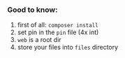 
### Good to know:
1. first of all: `composer install`
2. set pin in the `pin` file (4x int)
3. `web` is a root dir
4. store your files into `files` directory
